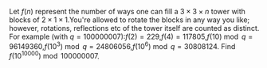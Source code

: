 Let $f(n)$ represent the number of ways one can fill a $3 \times 3 \times n$ tower with blocks of $2 \times 1 \times 1$.You're allowed to rotate the blocks in any way you like; however, rotations, reflections etc of the tower itself are counted as distinct.
For example (with $q = 100000007$):$f(2) = 229$,$f(4) = 117805$,$f(10) \bmod q = 96149360$,$f(10^3) \bmod q = 24806056$,$f(10^6) \bmod q = 30808124$.
Find $f(10^{10000}) \bmod 100000007$.